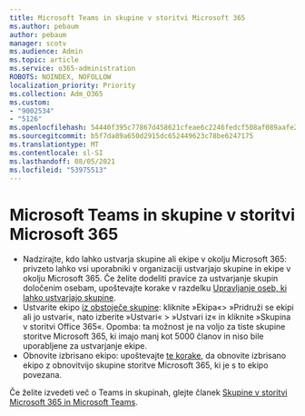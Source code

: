 ```yaml
---
title: Microsoft Teams in skupine v storitvi Microsoft 365
ms.author: pebaum
author: pebaum
manager: scotv
ms.audience: Admin
ms.topic: article
ms.service: o365-administration
ROBOTS: NOINDEX, NOFOLLOW
localization_priority: Priority
ms.collection: Adm_O365
ms.custom:
- "9002534"
- "5126"
ms.openlocfilehash: 54440f395c77867d458621cfeae6c2246fedcf508af089aafe2a78b63fe8a5b9
ms.sourcegitcommit: b5f7da89a650d2915dc652449623c78be6247175
ms.translationtype: MT
ms.contentlocale: sl-SI
ms.lasthandoff: 08/05/2021
ms.locfileid: "53975513"
---
```

# <a name="microsoft-teams-and-microsoft-365-groups"></a>Microsoft Teams in skupine v storitvi Microsoft 365

- Nadzirajte, kdo lahko ustvarja skupine ali ekipe v okolju Microsoft 365: privzeto lahko vsi uporabniki v organizaciji ustvarjajo skupine in ekipe v okolju Microsoft 365. Če želite dodeliti pravice za ustvarjanje skupin določenim osebam, upoštevajte korake v razdelku [Upravljanje oseb, ki lahko ustvarjajo skupine](https://support.office.com/article/4c46c8cb-17d0-44b5-9776-005fced8e618).
- Ustvarite ekipo [iz obstoječe skupine](https://support.microsoft.com/office/24ec428e-40d7-4a1a-ab87-29be7d145865): kliknite »Ekipa«> »Pridruži se ekipi ali jo ustvari«, nato izberite »Ustvari« > »Ustvari iz« in kliknite »Skupina v storitvi Office 365«. Opomba: ta možnost je na voljo za tiste skupine storitve Microsoft 365, ki imajo manj kot 5000 članov in niso bile uporabljene za ustvarjanje ekipe.
- Obnovite izbrisano ekipo: upoštevajte [te korake](https://docs.microsoft.com/microsoftteams/archive-or-delete-a-team#restore-a-deleted-team), da obnovite izbrisano ekipo z obnovitvijo skupine storitve Microsoft 365, ki je s to ekipo povezana.

Če želite izvedeti več o Teams in skupinah, glejte članek [Skupine v storitvi Microsoft 365 in Microsoft Teams](https://docs.microsoft.com/microsoftteams/office-365-groups).
